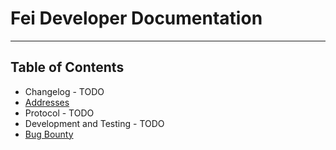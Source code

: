 # Fei Developer Documentation


---
## Table of Contents

* Changelog - TODO
* [Addresses](addresses.md)
* Protocol - TODO
* Development and Testing - TODO
* [Bug Bounty](bug-bounty.md)

